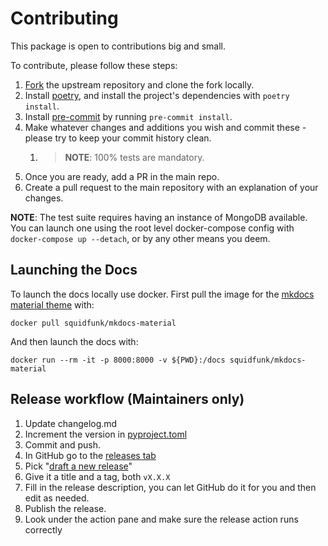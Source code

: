 # Contributing

This package is open to contributions big and small.

To contribute, please follow these steps:

1. [Fork](https://github.com/starlite-api/pydantic-factories/fork) the upstream repository and clone the fork locally.
2. Install [poetry](https://python-poetry.org/), and install the project's dependencies with `poetry install`.
3. Install [pre-commit](https://pre-commit.com/) by running `pre-commit install`.
4. Make whatever changes and additions you wish and commit these - please try to keep your commit history clean.
   1. > **NOTE**: 100% tests are mandatory.
5. Once you are ready, add a PR in the main repo.
6. Create a pull request to the main repository with an explanation of your changes.

**NOTE**: The test suite requires having an instance of MongoDB available. You can launch one using the root level
docker-compose config with `docker-compose up --detach`, or by any other means you deem.

## Launching the Docs

To launch the docs locally use docker. First pull the image for the [mkdocs material theme](https://squidfunk.github.io/mkdocs-material/getting-started/) with:

```shell
docker pull squidfunk/mkdocs-material
```

And then launch the docs with:

```shell
docker run --rm -it -p 8000:8000 -v ${PWD}:/docs squidfunk/mkdocs-material
```

## Release workflow (Maintainers only)

1. Update changelog.md
2. Increment the version in [pyproject.toml](pyproject.toml)
3. Commit and push.
4. In GitHub go to the [releases tab](https://github.com/starlite-api/pydantic-factories/releases)
5. Pick "[draft a new release](https://github.com/starlite-api/pydantic-factories/releases/new)"
6. Give it a title and a tag, both `vX.X.X`
7. Fill in the release description, you can let GitHub do it for you and then edit as needed.
8. Publish the release.
9. Look under the action pane and make sure the release action runs correctly
